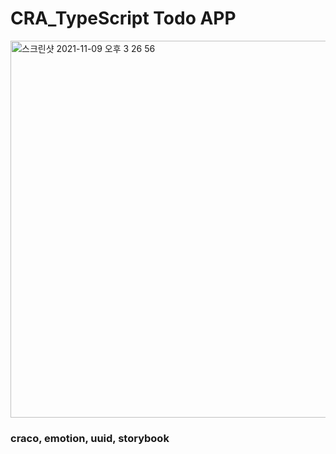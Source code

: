 # CRA_TypeScript Todo APP
<img width="603" alt="스크린샷 2021-11-09 오후 3 26 56" src="https://user-images.githubusercontent.com/65607601/140873364-5c43fa62-5e37-414c-b38e-eae572f60b70.png">


### craco, emotion, uuid, storybook
